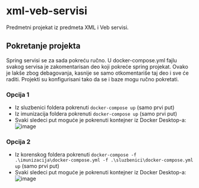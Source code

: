 # xml-veb-servisi

Predmetni projekat iz predmeta XML i Veb servisi.

## Pokretanje projekta

Spring servisi se za sada pokreću ručno. U docker-compose.yml fajlu svakog servisa je zakomentarisan deo koji pokreće spring projekat. Ovako je lakše zbog debagovanja, kasnije se samo otkomentariše taj deo i sve će raditi. Projekti su konfigurisani tako da se i baze mogu ručno pokretati.

### Opcija 1

 * Iz sluzbenici foldera pokrenuti `docker-compose up` (samo prvi put)
 * Iz imunizacija foldera pokrenuti `docker-compose up` (samo prvi put)
 * Svaki sledeci put moguće je pokrenuti kontejner iz Docker Desktop-a:
 ![image](https://user-images.githubusercontent.com/27950949/148374518-eea2ded7-edc4-4295-904a-d743e0c3b45b.png)

### Opcija 2

 * Iz korenskog foldera pokrenuti `docker-compose -f .\imunizacija\docker-compose.yml -f .\sluzbenici\docker-compose.yml up` (samo prvi put)
 * Svaki sledeci put moguće je pokrenuti kontejner iz Docker Desktop-a:
 ![image](https://user-images.githubusercontent.com/27950949/148374375-889d7997-81cc-4989-a588-cc8fcc865071.png)

 
